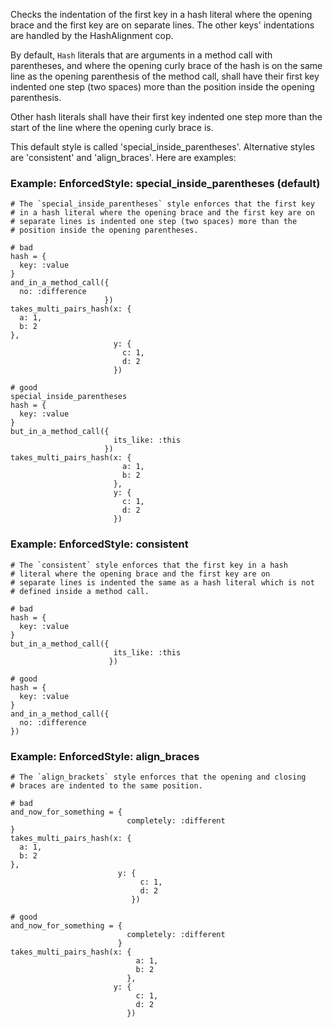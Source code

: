 Checks the indentation of the first key in a hash literal
where the opening brace and the first key are on separate lines. The
other keys' indentations are handled by the HashAlignment cop.

By default, `Hash` literals that are arguments in a method call with
parentheses, and where the opening curly brace of the hash is on the
same line as the opening parenthesis of the method call, shall have
their first key indented one step (two spaces) more than the position
inside the opening parenthesis.

Other hash literals shall have their first key indented one step more
than the start of the line where the opening curly brace is.

This default style is called 'special_inside_parentheses'. Alternative
styles are 'consistent' and 'align_braces'. Here are examples:

### Example: EnforcedStyle: special_inside_parentheses (default)
    # The `special_inside_parentheses` style enforces that the first key
    # in a hash literal where the opening brace and the first key are on
    # separate lines is indented one step (two spaces) more than the
    # position inside the opening parentheses.

    # bad
    hash = {
      key: :value
    }
    and_in_a_method_call({
      no: :difference
                         })
    takes_multi_pairs_hash(x: {
      a: 1,
      b: 2
    },
                           y: {
                             c: 1,
                             d: 2
                           })

    # good
    special_inside_parentheses
    hash = {
      key: :value
    }
    but_in_a_method_call({
                           its_like: :this
                         })
    takes_multi_pairs_hash(x: {
                             a: 1,
                             b: 2
                           },
                           y: {
                             c: 1,
                             d: 2
                           })

### Example: EnforcedStyle: consistent
    # The `consistent` style enforces that the first key in a hash
    # literal where the opening brace and the first key are on
    # separate lines is indented the same as a hash literal which is not
    # defined inside a method call.

    # bad
    hash = {
      key: :value
    }
    but_in_a_method_call({
                           its_like: :this
                          })

    # good
    hash = {
      key: :value
    }
    and_in_a_method_call({
      no: :difference
    })


### Example: EnforcedStyle: align_braces
    # The `align_brackets` style enforces that the opening and closing
    # braces are indented to the same position.

    # bad
    and_now_for_something = {
                              completely: :different
    }
    takes_multi_pairs_hash(x: {
      a: 1,
      b: 2
    },
                            y: {
                                 c: 1,
                                 d: 2
                               })

    # good
    and_now_for_something = {
                              completely: :different
                            }
    takes_multi_pairs_hash(x: {
                                a: 1,
                                b: 2
                              },
                           y: {
                                c: 1,
                                d: 2
                              })
